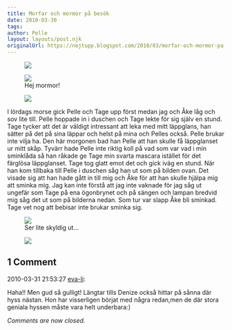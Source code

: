 ```yaml
---
title: Morfar och mormor på besök
date: 2010-03-30
tags: 	
author: Pelle
layout: layouts/post.njk
originalUrl: https://nejtupp.blogspot.com/2010/03/morfar-och-mormor-pa-besok.html
---
```


<figure>
	<img src="../../../img/2010/03/Mormor+och+morfar-_MG_0976.jpg">
</figure>


<figure>
	<img src="../../../img/2010/03/Mormor+och+morfar-_MG_0989.jpg">
	<figcaption>Hej mormor!</figcaption>
</figure>

<figure>
	<img src="../../../img/2010/03/Tage+och+sminket-_MG_0995.jpg">
</figure>

I lördags morse gick Pelle och Tage upp först medan jag och Åke låg och sov lite till. Pelle hoppade in i duschen och Tage lekte för sig själv en stund. Tage tycker att det är väldigt intressant att leka med mitt läppglans, han sätter på det på sina läppar och helst på mina och Pelles också. Pelle brukar inte vilja ha. Den här morgonen bad han Pelle att han skulle få läppglanset ur mitt skåp. Tyvärr hade Pelle inte riktig koll på vad som var vad i min sminklåda så han råkade ge Tage min svarta mascara istället för det färglösa läppglanset. Tage tog glatt emot det och gick iväg en stund. När han kom tillbaka till Pelle i duschen såg han ut som på bilden ovan. Det visade sig att han hade gått in till mig och Åke för att han skulle hjälpa mig att sminka mig. Jag kan inte förstå att jag inte vaknade för jag såg ut ungefär som Tage på ena ögonbrynet och på sängen och lampan bredvid mig såg det ut som på bilderna nedan. Som tur var slapp Åke bli sminkad. Tage vet nog att bebisar inte brukar sminka sig.<br>

<figure>
	<img src="../../../img/2010/03/Tage+och+sminket-_MG_0997.jpg">
	<figcaption>Ser lite skyldig ut...</figcaption>
</figure>

<figure>
	<img src="../../../img/2010/03/Tage+och+sminket-_MG_1001.jpg">
</figure>

<div class="comments">
	<div class="comments-header"><h2>1 Comment</h2></div>
	<div class="comments-body">
			<div class="comment" id="comment-2198133823419572038">
				<p class="comment-header">
					<date datetime="2010-03-31T21:53:27.539+02:00">2010-03-31 21:53:27</date> 
					<a href="undefined" rel="nofollow">eva-li</a>:
				</p>
				<div class="comment-content"><p>Haha!! Men gud så gulligt! Längtar tills Denize också hittar på sånna där hyss nästan. Hon har visserligen börjat med några redan,men de där stora geniala hyssen måste vara helt underbara:)</p></div>
				<div class="comment-footer"></div>
			</div></div>
	<p class="comments-footer"><em>Comments are now closed.</em></p>
</div>
